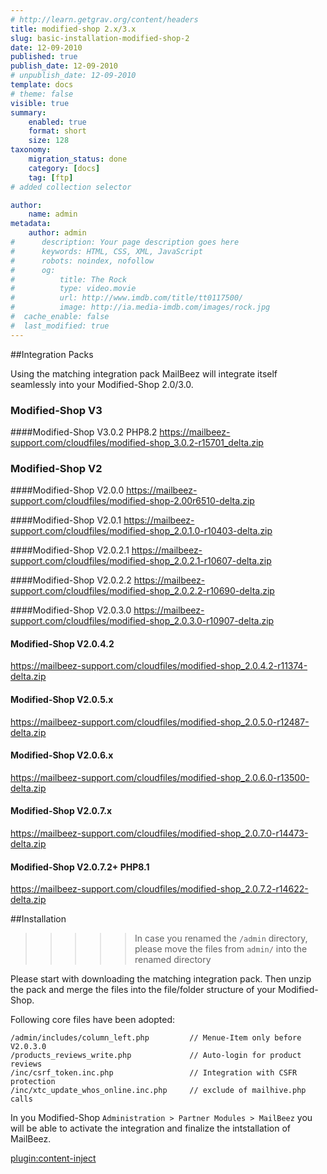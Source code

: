 ```yaml
---
# http://learn.getgrav.org/content/headers
title: modified-shop 2.x/3.x
slug: basic-installation-modified-shop-2
date: 12-09-2010
published: true
publish_date: 12-09-2010
# unpublish_date: 12-09-2010
template: docs
# theme: false
visible: true
summary:
    enabled: true
    format: short
    size: 128
taxonomy:
    migration_status: done
    category: [docs]
    tag: [ftp]
# added collection selector

author:
    name: admin
metadata:
    author: admin
#      description: Your page description goes here
#      keywords: HTML, CSS, XML, JavaScript
#      robots: noindex, nofollow
#      og:
#          title: The Rock
#          type: video.movie
#          url: http://www.imdb.com/title/tt0117500/
#          image: http://ia.media-imdb.com/images/rock.jpg
#  cache_enable: false
#  last_modified: true
---
```


##Integration Packs

Using the matching integration pack MailBeez will integrate itself seamlessly into your Modified-Shop 2.0/3.0.


### Modified-Shop V3
####Modified-Shop V3.0.2 PHP8.2
<https://mailbeez-support.com/cloudfiles/modified-shop_3.0.2-r15701_delta.zip>

### Modified-Shop V2
####Modified-Shop V2.0.0
<https://mailbeez-support.com/cloudfiles/modified-shop-2.00r6510-delta.zip>

####Modified-Shop V2.0.1
<https://mailbeez-support.com/cloudfiles/modified-shop_2.0.1.0-r10403-delta.zip>

####Modified-Shop V2.0.2.1
<https://mailbeez-support.com/cloudfiles/modified-shop_2.0.2.1-r10607-delta.zip>

####Modified-Shop V2.0.2.2
<https://mailbeez-support.com/cloudfiles/modified-shop_2.0.2.2-r10690-delta.zip>

####Modified-Shop V2.0.3.0
<https://mailbeez-support.com/cloudfiles/modified-shop_2.0.3.0-r10907-delta.zip>

#### Modified-Shop V2.0.4.2
<https://mailbeez-support.com/cloudfiles/modified-shop_2.0.4.2-r11374-delta.zip>

#### Modified-Shop V2.0.5.x
<https://mailbeez-support.com/cloudfiles/modified-shop_2.0.5.0-r12487-delta.zip>

#### Modified-Shop V2.0.6.x
<https://mailbeez-support.com/cloudfiles/modified-shop_2.0.6.0-r13500-delta.zip>

#### Modified-Shop V2.0.7.x
<https://mailbeez-support.com/cloudfiles/modified-shop_2.0.7.0-r14473-delta.zip>

#### Modified-Shop V2.0.7.2+ PHP8.1
<https://mailbeez-support.com/cloudfiles/modified-shop_2.0.7.2-r14622-delta.zip>


##Installation
>>>>> In case you renamed the `/admin` directory, please move the files from `admin/` into the renamed directory

Please start with downloading the matching integration pack. Then unzip the pack and merge the files into the file/folder structure of your Modified-Shop.

Following core files have been adopted:

    /admin/includes/column_left.php         // Menue-Item only before V2.0.3.0
    /products_reviews_write.php             // Auto-login for product reviews
    /inc/csrf_token.inc.php                 // Integration with CSFR protection
    /inc/xtc_update_whos_online.inc.php     // exclude of mailhive.php calls

In you Modified-Shop `Administration > Partner Modules > MailBeez` you will be able to activate the integration and finalize the intstallation of MailBeez.


[plugin:content-inject](/content_blocks/run_installer)
